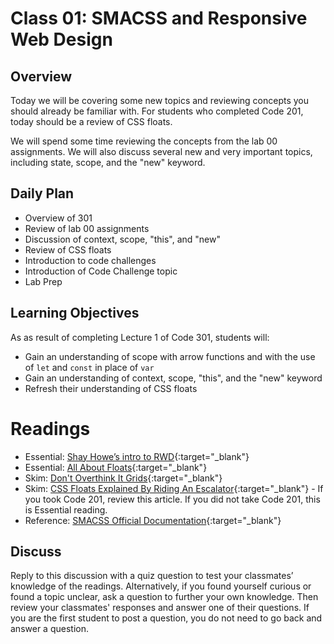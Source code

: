 # Class 01: SMACSS and Responsive Web Design

## Overview

Today we will be covering some new topics and reviewing concepts you should already be familiar with. For students who completed Code 201, today should be a review of CSS floats.

We will spend some time reviewing the concepts from the lab 00 assignments. We will also discuss several new and very important topics, including state, scope, and the "new" keyword.

## Daily Plan

- Overview of 301
- Review of lab 00 assignments
- Discussion of context, scope, "this", and "new"
- Review of CSS floats
- Introduction to code challenges
- Introduction of Code Challenge topic
- Lab Prep

## Learning Objectives

As as result of completing Lecture 1 of Code 301, students will: 
- Gain an understanding of scope with arrow functions and with the use of `let` and `const` in place of `var`
- Gain an understanding of context, scope, "this", and the "new" keyword
- Refresh their understanding of CSS floats

# Readings

- Essential: [Shay Howe’s intro to RWD](http://learn.shayhowe.com/advanced-html-css/responsive-web-design/){:target="_blank"}
- Essential: [All About Floats](https://css-tricks.com/all-about-floats/){:target="_blank"}
- Skim: [Don't Overthink It Grids](https://css-tricks.com/dont-overthink-it-grids/){:target="_blank"}
- Skim: [CSS Floats Explained By Riding An Escalator](https://medium.freecodecamp.org/css-floats-explained-by-riding-an-escalator-57fa55232333){:target="_blank"} - If you took Code 201, review this article. If you did not take Code 201, this is Essential reading.
- Reference: [SMACSS Official Documentation](http://smacss.com/){:target="_blank"}

## Discuss

Reply to this discussion with a quiz question to test your classmates’ knowledge of the readings. Alternatively, if you found yourself curious or found a topic unclear, ask a question to further your own knowledge. Then review your classmates' responses and answer one of their questions. If you are the first student to post a question, you do not need to go back and answer a question.
